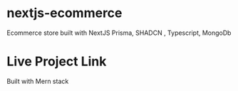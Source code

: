 # nextjs-ecommerce

Ecommerce store built with NextJS
Prisma, SHADCN , Typescript, MongoDb

# Live Project Link

Built with Mern stack
